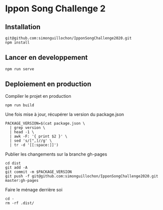 # Ippon Song Challenge 2

## Installation
```
git@github.com:simonguillochon/IpponSongChallenge2020.git
npm install
```

## Lancer en developpement
```
npm run serve
```

## Deploiement en production
Compiler le projet en production
```
npm run build
```

Une fois mise à jour, récupérer la version du package.json
```
PACKAGE_VERSION=$(cat package.json \
  | grep version \
  | head -1 \
  | awk -F: '{ print $2 }' \
  | sed 's/[",]//g' \
  | tr -d '[[:space:]]')
```

Publier les changements sur la branche gh-pages
```
cd dist
git add -A
git commit -m $PACKAGE_VERSION
git push -f git@github.com:simonguillochon/IpponSongChallenge2020.git master:gh-pages
```

Faire le ménage derrière soi
```
cd -
rm -rf .dist/
```